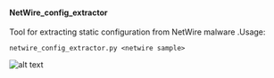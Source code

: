 #### NetWire_config_extractor
Tool for extracting static configuration from NetWire malware .Usage: 
```
netwire_config_extractor.py <netwire sample>
```
![alt text](https://github.com/tomHCF/NetWire_config_extractor/blob/master/NetWire_Config.png?raw=true)
